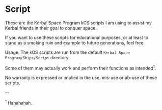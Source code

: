 # Script
These are the Kerbal Space Program kOS scripts I am using to assist my Kerbal friends in their goal to conquer space.

If you want to use these scripts for educational purposes, or at least to stand as a smoking ruin and example to future generations, feel free.

Usage: The kOS scripts are run from the default `Kerbal Space Program/Ships/Script` directory.

Some of them may actually work and perform their functions as intended<sup>1</sup>.

No warranty is expressed or implied in the use, mis-use or ab-use of these scripts. 

--

<sup>1</sup> Hahahahah.
